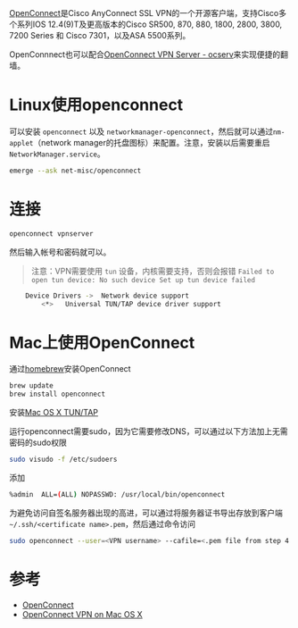 [OpenConnect](www.infradead.org/openconnect)是Cisco AnyConnect SSL VPN的一个开源客户端，支持Cisco多个系列IOS 12.4(9)T及更高版本的Cisco SR500, 870, 880, 1800, 2800, 3800, 7200 Series 和 Cisco 7301，以及ASA 5500系列。

OpenConnnect也可以配合[OpenConnect VPN Server - ocserv](deploy_ocserv_vpn_server.md)来实现便捷的翻墙。

# Linux使用openconnect

可以安装 `openconnect` 以及 `networkmanager-openconnect`，然后就可以通过`nm-applet`（network manager的托盘图标）来配置。注意，安装以后需要重启 `NetworkManager.service`。

```bash
emerge --ask net-misc/openconnect
```

# 连接

```bash
openconnect vpnserver
```

然后输入帐号和密码就可以。

> 注意：VPN需要使用 `tun` 设备，内核需要支持，否则会报错 `Failed to open tun device: No such device Set up tun device failed`

```bash
    Device Drivers ->  Network device support
        <*>   Universal TUN/TAP device driver support
```

# Mac上使用OpenConnect

通过[homebrew](http://mxcl.github.com/homebrew/)安装OpenConnect

```bash
brew update
brew install openconnect
```

安装[Mac OS X TUN/TAP](http://tuntaposx.sourceforge.net/)

运行openconnect需要sudo，因为它需要修改DNS，可以通过以下方法加上无需密码的sudo权限

```bash
sudo visudo -f /etc/sudoers
```

添加

```bash
%admin  ALL=(ALL) NOPASSWD: /usr/local/bin/openconnect
```

为避免访问自签名服务器出现的高进，可以通过将服务器证书导出存放到客户端`~/.ssh/<certificate name>.pem`，然后通过命令访问

```bash
sudo openconnect --user=<VPN username> --cafile=<.pem file from step 4.3> <your vpn hostname>
```

# 参考

* [OpenConnect](https://wiki.archlinux.org/index.php/OpenConnect)
* [OpenConnect VPN on Mac OS X](https://gist.github.com/moklett/3170636)
